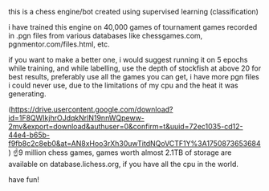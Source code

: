 this is a chess engine/bot created using supervised learning (classification)

i have trained this engine on 40,000 games of tournament games recorded in .pgn files from various databases like chessgames.com, pgnmentor.com/files.html, etc.

if you want to make a better one, i would suggest running it on 5 epochs while training, and while labelling, use the depth of stockfish at above 20 for best results, preferably use all the games you can get,
i have more pgn files i could never use, due to the limitations of my cpu and the heat it was generating.

(https://drive.usercontent.google.com/download?id=1F8QWIkjhrOJdqkNrlN19nnWQpeww-2mv&export=download&authuser=0&confirm=t&uuid=72ec1035-cd12-44e4-b65b-f9fb8c2c8eb0&at=AN8xHoo3rXh30uwTitdNQoVCTF1Y%3A1750873653684)
☝️9 million chess games, games worth almost 2.1TB of storage are available on database.lichess.org, if you have all the cpu in the world.

have fun!
